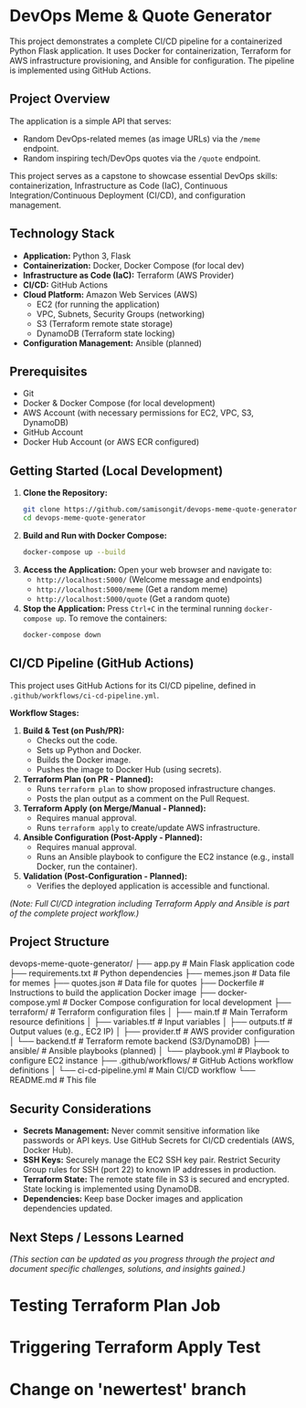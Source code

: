 # DevOps Meme & Quote Generator

This project demonstrates a complete CI/CD pipeline for a containerized Python Flask application. It uses Docker for containerization, Terraform for AWS infrastructure provisioning, and Ansible for configuration. The pipeline is implemented using GitHub Actions.

## Project Overview

The application is a simple API that serves:
*   Random DevOps-related memes (as image URLs) via the `/meme` endpoint.
*   Random inspiring tech/DevOps quotes via the `/quote` endpoint.

This project serves as a capstone to showcase essential DevOps skills: containerization, Infrastructure as Code (IaC), Continuous Integration/Continuous Deployment (CI/CD), and configuration management.

## Technology Stack

*   **Application:** Python 3, Flask
*   **Containerization:** Docker, Docker Compose (for local dev)
*   **Infrastructure as Code (IaC):** Terraform (AWS Provider)
*   **CI/CD:** GitHub Actions
*   **Cloud Platform:** Amazon Web Services (AWS)
    *   EC2 (for running the application)
    *   VPC, Subnets, Security Groups (networking)
    *   S3 (Terraform remote state storage)
    *   DynamoDB (Terraform state locking)
*   **Configuration Management:** Ansible (planned)

## Prerequisites

*   Git
*   Docker & Docker Compose (for local development)
*   AWS Account (with necessary permissions for EC2, VPC, S3, DynamoDB)
*   GitHub Account
*   Docker Hub Account (or AWS ECR configured)

## Getting Started (Local Development)

1.  **Clone the Repository:**
    ```bash
    git clone https://github.com/samisongit/devops-meme-quote-generator.git
    cd devops-meme-quote-generator
    ```
2.  **Build and Run with Docker Compose:**
    ```bash
    docker-compose up --build
    ```
3.  **Access the Application:**
    Open your web browser and navigate to:
    *   `http://localhost:5000/` (Welcome message and endpoints)
    *   `http://localhost:5000/meme` (Get a random meme)
    *   `http://localhost:5000/quote` (Get a random quote)
4.  **Stop the Application:**
    Press `Ctrl+C` in the terminal running `docker-compose up`. To remove the containers:
    ```bash
    docker-compose down
    ```

## CI/CD Pipeline (GitHub Actions)

This project uses GitHub Actions for its CI/CD pipeline, defined in `.github/workflows/ci-cd-pipeline.yml`.

**Workflow Stages:**

1.  **Build & Test (on Push/PR):**
    *   Checks out the code.
    *   Sets up Python and Docker.
    *   Builds the Docker image.
    *   Pushes the image to Docker Hub (using secrets).
2.  **Terraform Plan (on PR - Planned):**
    *   Runs `terraform plan` to show proposed infrastructure changes.
    *   Posts the plan output as a comment on the Pull Request.
3.  **Terraform Apply (on Merge/Manual - Planned):**
    *   Requires manual approval.
    *   Runs `terraform apply` to create/update AWS infrastructure.
4.  **Ansible Configuration (Post-Apply - Planned):**
    *   Requires manual approval.
    *   Runs an Ansible playbook to configure the EC2 instance (e.g., install Docker, run the container).
5.  **Validation (Post-Configuration - Planned):**
    *   Verifies the deployed application is accessible and functional.

*(Note: Full CI/CD integration including Terraform Apply and Ansible is part of the complete project workflow.)*

## Project Structure
devops-meme-quote-generator/
├── app.py # Main Flask application code
├── requirements.txt # Python dependencies
├── memes.json # Data file for memes
├── quotes.json # Data file for quotes
├── Dockerfile # Instructions to build the application Docker image
├── docker-compose.yml # Docker Compose configuration for local development
├── terraform/ # Terraform configuration files
│ ├── main.tf # Main Terraform resource definitions
│ ├── variables.tf # Input variables
│ ├── outputs.tf # Output values (e.g., EC2 IP)
│ ├── provider.tf # AWS provider configuration
│ └── backend.tf # Terraform remote backend (S3/DynamoDB)
├── ansible/ # Ansible playbooks (planned)
│ └── playbook.yml # Playbook to configure EC2 instance
├── .github/workflows/ # GitHub Actions workflow definitions
│ └── ci-cd-pipeline.yml # Main CI/CD workflow
└── README.md # This file

## Security Considerations

*   **Secrets Management:** Never commit sensitive information like passwords or API keys. Use GitHub Secrets for CI/CD credentials (AWS, Docker Hub).
*   **SSH Keys:** Securely manage the EC2 SSH key pair. Restrict Security Group rules for SSH (port 22) to known IP addresses in production.
*   **Terraform State:** The remote state file in S3 is secured and encrypted. State locking is implemented using DynamoDB.
*   **Dependencies:** Keep base Docker images and application dependencies updated.

## Next Steps / Lessons Learned

*(This section can be updated as you progress through the project and document specific challenges, solutions, and insights gained.)*

# Testing Terraform Plan Job
# Triggering Terraform Apply Test
# Change on 'newertest' branch
